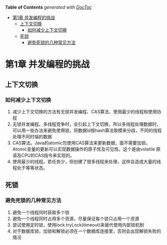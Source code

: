 <!-- START doctoc generated TOC please keep comment here to allow auto update -->
<!-- DON'T EDIT THIS SECTION, INSTEAD RE-RUN doctoc TO UPDATE -->
**Table of Contents**  *generated with [DocToc](https://github.com/thlorenz/doctoc)*

- [第1章 并发编程的挑战](#%E7%AC%AC1%E7%AB%A0-%E5%B9%B6%E5%8F%91%E7%BC%96%E7%A8%8B%E7%9A%84%E6%8C%91%E6%88%98)
  - [上下文切换](#%E4%B8%8A%E4%B8%8B%E6%96%87%E5%88%87%E6%8D%A2)
    - [如何减少上下文切换](#%E5%A6%82%E4%BD%95%E5%87%8F%E5%B0%91%E4%B8%8A%E4%B8%8B%E6%96%87%E5%88%87%E6%8D%A2)
  - [死锁](#%E6%AD%BB%E9%94%81)
    - [避免死锁的几种常见方法](#%E9%81%BF%E5%85%8D%E6%AD%BB%E9%94%81%E7%9A%84%E5%87%A0%E7%A7%8D%E5%B8%B8%E8%A7%81%E6%96%B9%E6%B3%95)

<!-- END doctoc generated TOC please keep comment here to allow auto update -->

# 第1章 并发编程的挑战

## 上下文切换
### 如何减少上下文切换

1. 减少上下文切换的方法有无锁并发编程、CAS算法、使用最少的线程和使用协程
2. 无锁并发编程。多线程竞争时，会引起上下文切换，所以多线程处理数据时，可以用一些办法来避免使用锁，将数据Id按hash算法取模来分段，不同的线程处理不同时端的数据
3. CAS算法。Java的atomic包使用CAS算法来更新数据，面不需要加锁。Atomic变量的更新可以实现数据操作的原子性及可见性。这个是由volatile 原语及CPU的CAS指令来实现的。
4. 使用最少的线程。若任务少，但创建了很多线程来处理，这样会造成大量的线程处于等等状态。

## 死锁
### 避免死锁的几种常见方法

1. 避免一个线程同时获取多个锁 
2. 避免一个线程同时占用多个资源，尽量保证每个锁只占用一个资源 
3. 尝试使用定时锁，使用lock.tryLock(timeout)来替代使用内部锁机制 
4. 对于数据库锁，加锁和解锁必须在一个数据库连接里，否则会出现解锁失败的情况